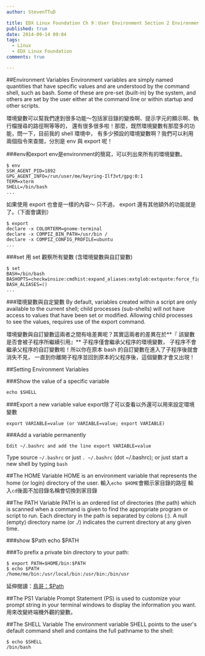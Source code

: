 ```yaml
---
author: StevenTTuD

title: EDX Linux Foundation Ch 9：User Environment Section 2 Environment Variables
published: true
date: 2014-09-14 09:04
tags:
  - Linux
  - EDX Linux Foundation
comments: true

---
```


##Environment Variables
Environment variables are simply named quantities that have specific values and are understood by the command shell, such as bash. Some of these are pre-set (built-in) by the system, and others are set by the user either at the command line or within startup and other scripts.

環境變數可以幫我們達到很多功能～包括家目錄的變換啊、提示字元的顯示啊、執行檔搜尋的路徑啊等等的， 還有很多很多啦！那麼，既然環境變數有那麼多的功能，問一下，目前我的 shell 環境中， 有多少預設的環境變數啊？我們可以利用兩個指令來查閱，分別是 env 與 export 呢！

###env和export
env是environment的簡寫，可以列出來所有的環境變數。
```
$ env
SSH_AGENT_PID=1892
GPG_AGENT_INFO=/run/user/me/keyring-Ilf3vt/gpg:0:1
TERM=xterm
SHELL=/bin/bash
...
```
如果使用 export 也會是一樣的內容～ 只不過， export 還有其他額外的功能就是了。（下面會講到）
```
$ export
declare -x COLORTERM=gnome-terminal
declare -x COMPIZ_BIN_PATH=/usr/bin /
declare -x COMPIZ_CONFIG_PROFILE=ubuntu
...
```
###set
用 set 觀察所有變數 (含環境變數與自訂變數)
```
$ set
BASH=/bin/bash
BASHOPTS=checkwinsize:cmdhist:expand_aliases:extglob:extquote:force_fignore
BASH_ALIASES=()
...
```
###環境變數與自定變數
By default, variables created within a script are only available to the current shell; child processes (sub-shells) will not have access to values that have been set or modified. Allowing child processes to see the values, requires use of the export command.

環境變數與自訂變數這兩者之間有啥差異呢？其實這兩者的差異在於**『 該變數是否會被子程序所繼續引用』**
子程序僅會繼承父程序的環境變數， 子程序不會繼承父程序的自訂變數啦！所以你在原本 bash 的自訂變數在進入了子程序後就會消失不見， 一直到你離開子程序並回到原本的父程序後，這個變數才會又出現！

##Setting Environment Variables

###Show the value of a specific variable
```
echo $SHELL
```
###Export a new variable value
export除了可以查看以外還可以用來設定環境變數
```
export VARIABLE=value (or VARIABLE=value; export VARIABLE)
```
###Add a variable permanently
```
Edit ~/.bashrc and add the line export VARIABLE=value
```
Type source ```~/.bashrc``` or just ```. ~/.bashrc``` (dot ~/.bashrc); or just start a new shell by typing  ```bash```

##The HOME Variable
HOME is an environment variable that represents the home (or login) directory of the user.
輸入```echo $HOME```會顯示家目錄的路徑
輸入```cd```後面不加目錄名稱會切換到家目錄

##The PATH Variable
PATH is an ordered list of directories (the path) which is scanned when a command is given to find the appropriate program or script to run. Each directory in the path is separated by colons (:). A null (empty) directory name (or ./) indicates the current directory at any given time.

###show $Path
echo $PATH

###To prefix a private bin directory to your path:
```
$ export PATH=$HOME/bin:$PATH
$ echo $PATH
/home/me/bin:/usr/local/bin:/usr/bin:/bin/usr
```
延伸閱讀：[鳥哥：$Path](http://linux.vbird.org/linux_basic/0220filemanager.php#dir_path)

##The PS1 Variable
Prompt Statement (PS) is used to customize your prompt string in your terminal windows to display the information you want.
用來改變終端機外觀的變數。

##The SHELL Variable
The environment variable SHELL points to the user's default command shell and contains the full pathname to the shell:
```
$ echo $SHELL
/bin/bash
```